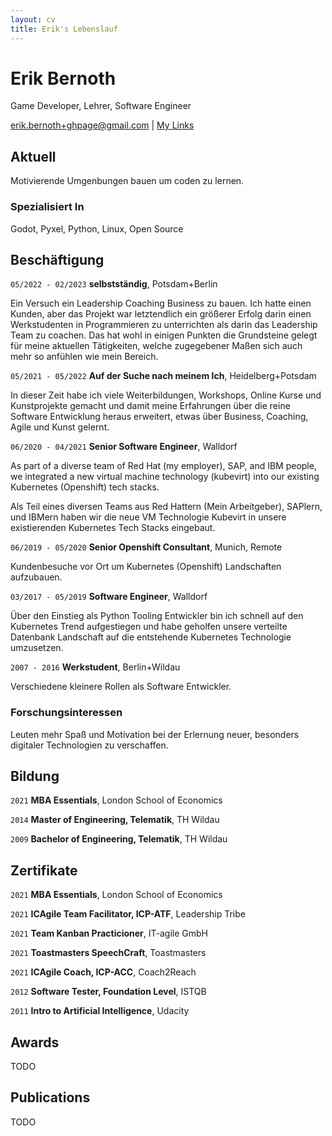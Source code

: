 ```yaml
---
layout: cv
title: Erik's Lebenslauf
---
```

# Erik Bernoth
Game Developer, Lehrer, Software Engineer

<div id="webaddress">
<a href="erik.bernoth+ghpage@gmail.com">erik.bernoth+ghpage@gmail.com</a>
| <a href="https://linktr.ee/daretoconnect">My Links</a>
</div>


## Aktuell

Motivierende Umgenbungen bauen um coden zu lernen.

### Spezialisiert In

Godot, Pyxel, Python, Linux, Open Source


## Beschäftigung

`05/2022 - 02/2023`
__selbstständig__, Potsdam+Berlin

Ein Versuch ein Leadership Coaching Business zu bauen. Ich hatte einen Kunden,
aber das Projekt war letztendlich ein größerer Erfolg darin einen Werkstudenten
in Programmieren zu unterrichten als darin das Leadership Team zu coachen. Das
hat wohl in einigen Punkten die Grundsteine gelegt für meine aktuellen
Tätigkeiten, welche zugegebener Maßen sich auch mehr so anfühlen wie mein
Bereich.

`05/2021 - 05/2022`
__Auf der Suche nach meinem Ich__, Heidelberg+Potsdam

In dieser Zeit habe ich viele Weiterbildungen, Workshops, Online Kurse und Kunstprojekte gemacht und damit meine Erfahrungen über die reine Software Entwicklung heraus erweitert, etwas über Business, Coaching, Agile und Kunst gelernt.

`06/2020 - 04/2021`
__Senior Software Engineer__, Walldorf

As part of a diverse team of Red Hat (my employer), SAP, and IBM people, we
integrated a new virtual machine technology (kubevirt) into our existing
Kubernetes (Openshift) tech stacks.

Als Teil eines diversen Teams aus Red Hattern (Mein Arbeitgeber), SAPlern, und IBMern haben wir die neue VM Technologie Kubevirt in unsere existierenden Kubernetes Tech Stacks eingebaut.

`06/2019 - 05/2020`
__Senior Openshift Consultant__, Munich, Remote

Kundenbesuche vor Ort um Kubernetes (Openshift) Landschaften aufzubauen.

`03/2017 - 05/2019`
__Software Engineer__, Walldorf

Über den Einstieg als Python Tooling Entwickler bin ich schnell auf den
Kubernetes Trend aufgestiegen und habe geholfen unsere verteilte Datenbank
Landschaft auf die entstehende Kubernetes Technologie umzusetzen.

`2007 - 2016`
__Werkstudent__, Berlin+Wildau

Verschiedene kleinere Rollen als Software Entwickler.

### Forschungsinteressen

Leuten mehr Spaß und Motivation bei der Erlernung neuer, besonders digitaler
Technologien zu verschaffen.


## Bildung

`2021`
__MBA Essentials__, London School of Economics

`2014`
__Master of Engineering, Telematik__, TH Wildau

`2009`
__Bachelor of Engineering, Telematik__, TH Wildau


## Zertifikate

`2021`
__MBA Essentials__, London School of Economics

`2021`
__ICAgile Team Facilitator, ICP-ATF__, Leadership Tribe

`2021`
__Team Kanban Practicioner__, IT-agile GmbH

`2021`
__Toastmasters SpeechCraft__, Toastmasters

`2021`
__ICAgile Coach, ICP-ACC__, Coach2Reach

`2012`
__Software Tester, Foundation Level__, ISTQB

`2011`
__Intro to Artificial Intelligence__, Udacity


## Awards

TODO

## Publications

TODO
